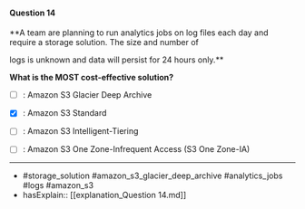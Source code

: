 #### Question  14

**A team are planning to run analytics jobs on log files each day and require a storage solution. The size and number of

logs is unknown and data will persist for 24 hours only.**

**What is the MOST cost-effective solution?**

- [ ] :  Amazon S3 Glacier Deep Archive

- [x] :  Amazon S3 Standard

- [ ] :  Amazon S3 Intelligent-Tiering

- [ ] :  Amazon S3 One Zone-Infrequent Access (S3 One Zone-IA)

----

- #storage_solution #amazon_s3_glacier_deep_archive #analytics_jobs #logs #amazon_s3
- hasExplain:: [[explanation_Question  14.md]]
